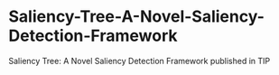 # Saliency-Tree-A-Novel-Saliency-Detection-Framework
Saliency Tree: A Novel Saliency Detection Framework published in TIP
